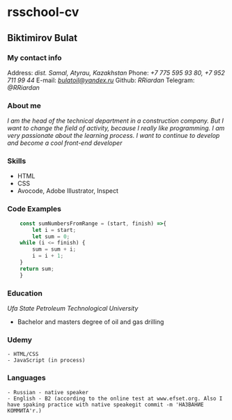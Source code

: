 # rsschool-cv

## Biktimirov Bulat

### My contact info

Address: _dist. Samal, Atyrau, Kazakhstan_
Phone: _+7 775 595 93 80, +7 952 711 99 44_
E-mail: *bulatoil@yandex.ru*
Github: _RRiardan_
Telegram: _@RRiardan_

### About me

_I am the head of the technical department in a construction company. But I want to change the field of activity, because I really like programming. I am very passionate about the learning process. I want to continue to develop and become a cool front-end developer_

### Skills

- HTML
- CSS
- Avocode, Adobe Illustrator, Inspect

### Code Examples

```JavaScript
    const sumNumbersFromRange = (start, finish) =>{
        let i = start;
        let sum = 0;
    while (i <= finish) {
        sum = sum + i;
        i = i + 1;
    }
    return sum;
    }
```

### Education

_Ufa State Petroleum Technological University_

- Bachelor and masters degree of oil and gas drilling

### Udemy

    - HTML/CSS
    - JavaScript (in process)

### Languages

    - Russian - native speaker
    - English - B2 (according to the online test at www.efset.org. Also I have spaking practice with native speakegit commit -m 'НАЗВАНИЕ КОММИТА'r.)

